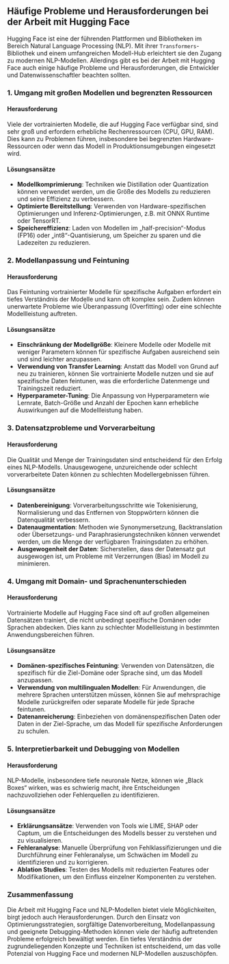 ## Häufige Probleme und Herausforderungen bei der Arbeit mit Hugging Face

Hugging Face ist eine der führenden Plattformen und Bibliotheken im Bereich Natural Language Processing (NLP). Mit ihrer `Transformers`-Bibliothek und einem umfangreichen Modell-Hub erleichtert sie den Zugang zu modernen NLP-Modellen. Allerdings gibt es bei der Arbeit mit Hugging Face auch einige häufige Probleme und Herausforderungen, die Entwickler und Datenwissenschaftler beachten sollten.

### 1. Umgang mit großen Modellen und begrenzten Ressourcen

#### Herausforderung
Viele der vortrainierten Modelle, die auf Hugging Face verfügbar sind, sind sehr groß und erfordern erhebliche Rechenressourcen (CPU, GPU, RAM). Dies kann zu Problemen führen, insbesondere bei begrenzten Hardware-Ressourcen oder wenn das Modell in Produktionsumgebungen eingesetzt wird.

#### Lösungsansätze
- **Modellkomprimierung**: Techniken wie Distillation oder Quantization können verwendet werden, um die Größe des Modells zu reduzieren und seine Effizienz zu verbessern.
- **Optimierte Bereitstellung**: Verwenden von Hardware-spezifischen Optimierungen und Inferenz-Optimierungen, z.B. mit ONNX Runtime oder TensorRT.
- **Speichereffizienz**: Laden von Modellen im „half-precision“-Modus (FP16) oder „int8“-Quantisierung, um Speicher zu sparen und die Ladezeiten zu reduzieren.

### 2. Modellanpassung und Feintuning

#### Herausforderung
Das Feintuning vortrainierter Modelle für spezifische Aufgaben erfordert ein tiefes Verständnis der Modelle und kann oft komplex sein. Zudem können unerwartete Probleme wie Überanpassung (Overfitting) oder eine schlechte Modellleistung auftreten.

#### Lösungsansätze
- **Einschränkung der Modellgröße**: Kleinere Modelle oder Modelle mit weniger Parametern können für spezifische Aufgaben ausreichend sein und sind leichter anzupassen.
- **Verwendung von Transfer Learning**: Anstatt das Modell von Grund auf neu zu trainieren, können Sie vortrainierte Modelle nutzen und sie auf spezifische Daten feintunen, was die erforderliche Datenmenge und Trainingszeit reduziert.
- **Hyperparameter-Tuning**: Die Anpassung von Hyperparametern wie Lernrate, Batch-Größe und Anzahl der Epochen kann erhebliche Auswirkungen auf die Modellleistung haben.

### 3. Datensatzprobleme und Vorverarbeitung

#### Herausforderung
Die Qualität und Menge der Trainingsdaten sind entscheidend für den Erfolg eines NLP-Modells. Unausgewogene, unzureichende oder schlecht vorverarbeitete Daten können zu schlechten Modellergebnissen führen.

#### Lösungsansätze
- **Datenbereinigung**: Vorverarbeitungsschritte wie Tokenisierung, Normalisierung und das Entfernen von Stoppwörtern können die Datenqualität verbessern.
- **Datenaugmentation**: Methoden wie Synonymersetzung, Backtranslation oder Übersetzungs- und Paraphrasierungstechniken können verwendet werden, um die Menge der verfügbaren Trainingsdaten zu erhöhen.
- **Ausgewogenheit der Daten**: Sicherstellen, dass der Datensatz gut ausgewogen ist, um Probleme mit Verzerrungen (Bias) im Modell zu minimieren.

### 4. Umgang mit Domain- und Sprachenunterschieden

#### Herausforderung
Vortrainierte Modelle auf Hugging Face sind oft auf großen allgemeinen Datensätzen trainiert, die nicht unbedingt spezifische Domänen oder Sprachen abdecken. Dies kann zu schlechter Modellleistung in bestimmten Anwendungsbereichen führen.

#### Lösungsansätze
- **Domänen-spezifisches Feintuning**: Verwenden von Datensätzen, die spezifisch für die Ziel-Domäne oder Sprache sind, um das Modell anzupassen.
- **Verwendung von multilingualen Modellen**: Für Anwendungen, die mehrere Sprachen unterstützen müssen, können Sie auf mehrsprachige Modelle zurückgreifen oder separate Modelle für jede Sprache feintunen.
- **Datenanreicherung**: Einbeziehen von domänenspezifischen Daten oder Daten in der Ziel-Sprache, um das Modell für spezifische Anforderungen zu schulen.

### 5. Interpretierbarkeit und Debugging von Modellen

#### Herausforderung
NLP-Modelle, insbesondere tiefe neuronale Netze, können wie „Black Boxes“ wirken, was es schwierig macht, ihre Entscheidungen nachzuvollziehen oder Fehlerquellen zu identifizieren.

#### Lösungsansätze
- **Erklärungsansätze**: Verwenden von Tools wie LIME, SHAP oder Captum, um die Entscheidungen des Modells besser zu verstehen und zu visualisieren.
- **Fehleranalyse**: Manuelle Überprüfung von Fehlklassifizierungen und die Durchführung einer Fehleranalyse, um Schwächen im Modell zu identifizieren und zu korrigieren.
- **Ablation Studies**: Testen des Modells mit reduzierten Features oder Modifikationen, um den Einfluss einzelner Komponenten zu verstehen.

### Zusammenfassung

Die Arbeit mit Hugging Face und NLP-Modellen bietet viele Möglichkeiten, birgt jedoch auch Herausforderungen. Durch den Einsatz von Optimierungsstrategien, sorgfältige Datenvorbereitung, Modellanpassung und geeignete Debugging-Methoden können viele der häufig auftretenden Probleme erfolgreich bewältigt werden. Ein tiefes Verständnis der zugrundeliegenden Konzepte und Techniken ist entscheidend, um das volle Potenzial von Hugging Face und modernen NLP-Modellen auszuschöpfen.
